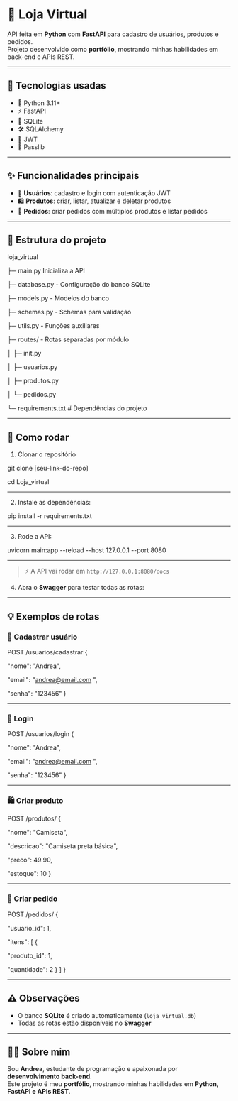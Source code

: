 # 🛒 Loja Virtual 

API feita em **Python** com **FastAPI** para cadastro de usuários, produtos e pedidos.  
Projeto desenvolvido como **portfólio**, mostrando minhas habilidades em back-end e APIs REST.

---

## 🚀 Tecnologias usadas

- 🐍 Python 3.11+  
- ⚡ FastAPI  
- 💾 SQLite  
- 🛠 SQLAlchemy  
- 🔑 JWT  
- 🔐 Passlib

---

## ✨ Funcionalidades principais

- 👤 **Usuários**: cadastro e login com autenticação JWT  
- 🛍 **Produtos**: criar, listar, atualizar e deletar produtos  
- 🧾 **Pedidos**: criar pedidos com múltiplos produtos e listar pedidos  

---

## 📂 Estrutura do projeto

loja_virtual


├─ main.py  Inicializa a API

├─ database.py - Configuração do banco SQLite

├─ models.py - Modelos do banco

├─ schemas.py - Schemas para validação

├─ utils.py - Funções auxiliares

├─ routes/ - Rotas separadas por módulo

│ ├─ init.py

│ ├─ usuarios.py

│ ├─ produtos.py

│ └─ pedidos.py

└─ requirements.txt # Dependências do projeto

---

## 🏁 Como rodar 

1. Clonar o repositório

git clone [seu-link-do-repo]
   
cd Loja_virtual

---

2. Instale as dependências:

 pip install -r requirements.txt

---

3. Rode a API:

uvicorn main:app --reload --host 127.0.0.1 --port 8080

---

> ⚡ A API vai rodar em `http://127.0.0.1:8080/docs`

4. Abra o **Swagger** para testar todas as rotas:

---

## 💡 Exemplos de rotas

### 👤 Cadastrar usuário

POST /usuarios/cadastrar
{

"nome": "Andrea",

"email": "andrea@email.com
",

"senha": "123456"
}

---

### 🔑 Login

POST /usuarios/login
{

"nome": "Andrea",

"email": "andrea@email.com
",

"senha": "123456"
}

---

### 🛍 Criar produto

POST /produtos/
{

"nome": "Camiseta",

"descricao": "Camiseta preta básica",

"preco": 49.90,

"estoque": 10
}

---

### 🧾 Criar pedido

POST /pedidos/
{

"usuario_id": 1,

"itens": [
{

"produto_id": 1,

"quantidade": 2
}
]
}

---

## ⚠️ Observações

- O banco **SQLite** é criado automaticamente (`loja_virtual.db`)  
- Todas as rotas estão disponíveis no **Swagger**  

---

## 👩‍💻 Sobre mim

Sou **Andrea**, estudante de programação e apaixonada por **desenvolvimento back-end**.  
Este projeto é meu **portfólio**, mostrando minhas habilidades em **Python, FastAPI e APIs REST**.


